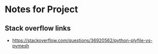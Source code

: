 # Notes for Project

## Stack overflow links 
- https://stackoverflow.com/questions/36920562/python-plyfile-vs-pymesh